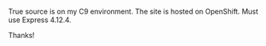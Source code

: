True source is on my C9 environment. The site is hosted on OpenShift. Must use Express 4.12.4.

Thanks!
